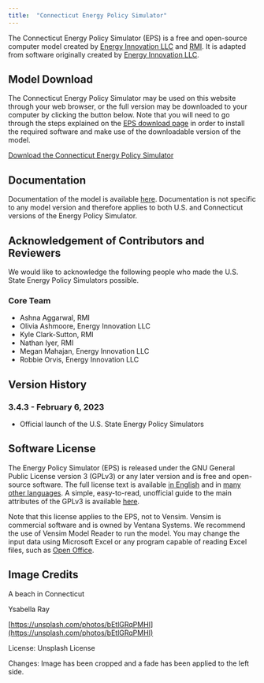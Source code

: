 ```yaml
---
title:  "Connecticut Energy Policy Simulator"
---
```


The Connecticut Energy Policy Simulator (EPS) is a free and open-source computer model created by [Energy Innovation LLC](https://energyinnovation.org/) and [RMI](https://rmi.org/).  It is adapted from software originally created by [Energy Innovation LLC](https://energyinnovation.org/).

## Model Download

The Connecticut Energy Policy Simulator may be used on this website through your web browser, or the full version may be downloaded to your computer by clicking the button below.  Note that you will need to go through the steps explained on the [EPS download page](https://docs.energypolicy.solutions/download) in order to install the required software and make use of the downloadable version of the model.

<p><a href="https://github.com/Energy-Innovation/eps-connecticut/archive/refs/tags/3.4.3.zip" class="btn">Download the Connecticut Energy Policy Simulator</a></p>

## Documentation

Documentation of the model is available [here](https://docs.energypolicy.solutions/).  Documentation is not specific to any model version and therefore applies to both U.S. and Connecticut versions of the Energy Policy Simulator.

## Acknowledgement of Contributors and Reviewers
We would like to acknowledge the following people who made the U.S. State Energy Policy Simulators possible.

### Core Team

* Ashna Aggarwal, RMI
* Olivia Ashmoore, Energy Innovation LLC
* Kyle Clark-Sutton, RMI
* Nathan Iyer, RMI
* Megan Mahajan, Energy Innovation LLC
* Robbie Orvis, Energy Innovation LLC

## Version History

### **3.4.3 - February 6, 2023**

* Official launch of the U.S. State Energy Policy Simulators

## Software License

The Energy Policy Simulator (EPS) is released under the GNU General Public License version 3 (GPLv3) or any later version and is free and open-source software.  The full license text is available [in English](http://www.gnu.org/licenses/gpl-3.0.en.html) and in [many other languages](http://www.gnu.org/licenses/translations.html).  A simple, easy-to-read, unofficial guide to the main attributes of the GPLv3 is available <a href="https://tldrlegal.com/license/gnu-general-public-license-v3-(gpl-3)">here</a>.

Note that this license applies to the EPS, not to Vensim.  Vensim is commercial software and is owned by Ventana Systems.  We recommend the use of Vensim Model Reader to run the model.  You may change the input data using Microsoft Excel or any program capable of reading Excel files, such as [Open Office](https://www.openoffice.org/).

## Image Credits

A beach in Connecticut

Ysabella Ray

[https://unsplash.com/photos/bEtlGRqPMHI](https://unsplash.com/photos/bEtlGRqPMHI)

License: Unsplash License

Changes: Image has been cropped and a fade has been applied to the left side.


